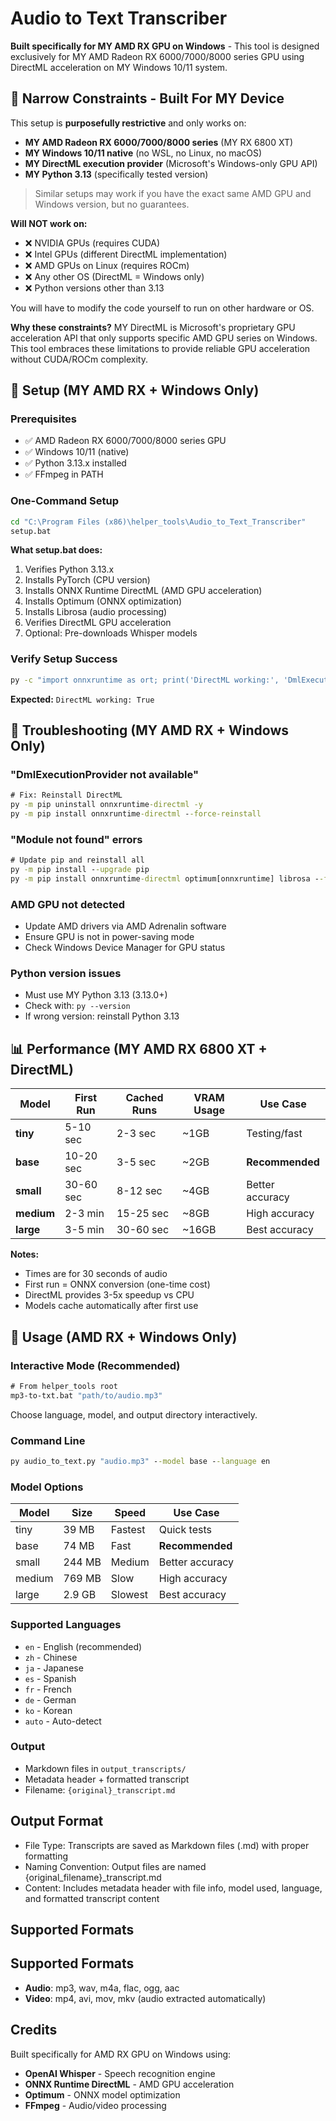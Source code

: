 # Audio to Text Transcriber

**Built specifically for MY AMD RX GPU on Windows** - This tool is designed exclusively for MY AMD Radeon RX 6000/7000/8000 series GPU using DirectML acceleration on MY Windows 10/11 system.

## 🎯 **Narrow Constraints - Built For MY Device**

This setup is **purposefully restrictive** and only works on:
- **MY AMD Radeon RX 6000/7000/8000 series** (MY RX 6800 XT)
- **MY Windows 10/11 native** (no WSL, no Linux, no macOS)
- **MY DirectML execution provider** (Microsoft's Windows-only GPU API)
- **MY Python 3.13** (specifically tested version)

> Similar setups may work if you have the exact same AMD GPU and Windows version, but no guarantees.
>
**Will NOT work on:**
- ❌ NVIDIA GPUs (requires CUDA)
- ❌ Intel GPUs (different DirectML implementation)
- ❌ AMD GPUs on Linux (requires ROCm)
- ❌ Any other OS (DirectML = Windows only)
- ❌ Python versions other than 3.13

You will have to modify the code yourself to run on other hardware or OS.

**Why these constraints?** MY DirectML is Microsoft's proprietary GPU acceleration API that only supports specific AMD GPU series on Windows. This tool embraces these limitations to provide reliable GPU acceleration without CUDA/ROCm complexity.

## 🚀 **Setup (MY AMD RX + Windows Only)**

### **Prerequisites**
- ✅ AMD Radeon RX 6000/7000/8000 series GPU
- ✅ Windows 10/11 (native)
- ✅ Python 3.13.x installed
- ✅ FFmpeg in PATH

### **One-Command Setup**
```cmd
cd "C:\Program Files (x86)\helper_tools\Audio_to_Text_Transcriber"
setup.bat
```

**What setup.bat does:**
1. Verifies Python 3.13.x
2. Installs PyTorch (CPU version)
3. Installs ONNX Runtime DirectML (AMD GPU acceleration)
4. Installs Optimum (ONNX optimization)
5. Installs Librosa (audio processing)
6. Verifies DirectML GPU acceleration
7. Optional: Pre-downloads Whisper models

### **Verify Setup Success**
```cmd
py -c "import onnxruntime as ort; print('DirectML working:', 'DmlExecutionProvider' in ort.get_available_providers())"
```
**Expected:** `DirectML working: True`

## 🔧 **Troubleshooting (MY AMD RX + Windows Only)**

### **"DmlExecutionProvider not available"**
```cmd
# Fix: Reinstall DirectML
py -m pip uninstall onnxruntime-directml -y
py -m pip install onnxruntime-directml --force-reinstall
```

### **"Module not found" errors**
```cmd
# Update pip and reinstall all
py -m pip install --upgrade pip
py -m pip install onnxruntime-directml optimum[onnxruntime] librosa --force-reinstall
```

### **AMD GPU not detected**
- Update AMD drivers via AMD Adrenalin software
- Ensure GPU is not in power-saving mode
- Check Windows Device Manager for GPU status

### **Python version issues**
- Must use MY Python 3.13 (3.13.0+)
- Check with: `py --version`
- If wrong version: reinstall Python 3.13

## 📊 **Performance (MY AMD RX 6800 XT + DirectML)**

| Model      | First Run | Cached Runs | VRAM Usage | Use Case        |
| ---------- | --------- | ----------- | ---------- | --------------- |
| **tiny**   | 5-10 sec  | 2-3 sec     | ~1GB       | Testing/fast    |
| **base**   | 10-20 sec | 3-5 sec     | ~2GB       | **Recommended** |
| **small**  | 30-60 sec | 8-12 sec    | ~4GB       | Better accuracy |
| **medium** | 2-3 min   | 15-25 sec   | ~8GB       | High accuracy   |
| **large**  | 3-5 min   | 30-60 sec   | ~16GB      | Best accuracy   |

**Notes:**
- Times are for 30 seconds of audio
- First run = ONNX conversion (one-time cost)
- DirectML provides 3-5x speedup vs CPU
- Models cache automatically after first use

## 🎯 **Usage (AMD RX + Windows Only)**

### **Interactive Mode (Recommended)**
```cmd
# From helper_tools root
mp3-to-txt.bat "path/to/audio.mp3"
```
Choose language, model, and output directory interactively.

### **Command Line**
```cmd
py audio_to_text.py "audio.mp3" --model base --language en
```

### **Model Options**
| Model  | Size   | Speed   | Use Case        |
| ------ | ------ | ------- | --------------- |
| tiny   | 39 MB  | Fastest | Quick tests     |
| base   | 74 MB  | Fast    | **Recommended** |
| small  | 244 MB | Medium  | Better accuracy |
| medium | 769 MB | Slow    | High accuracy   |
| large  | 2.9 GB | Slowest | Best accuracy   |

### **Supported Languages**
- `en` - English (recommended)
- `zh` - Chinese
- `ja` - Japanese
- `es` - Spanish
- `fr` - French
- `de` - German
- `ko` - Korean
- `auto` - Auto-detect

### **Output**
- Markdown files in `output_transcripts/`
- Metadata header + formatted transcript
- Filename: `{original}_transcript.md`

## Output Format

- File Type: Transcripts are saved as Markdown files (.md) with proper formatting
- Naming Convention: Output files are named {original_filename}_transcript.md
- Content: Includes metadata header with file info, model used, language, and formatted transcript content

## Supported Formats

## Supported Formats

- **Audio**: mp3, wav, m4a, flac, ogg, aac
- **Video**: mp4, avi, mov, mkv (audio extracted automatically)

## Credits

Built specifically for AMD RX GPU on Windows using:
- **OpenAI Whisper** - Speech recognition engine
- **ONNX Runtime DirectML** - AMD GPU acceleration
- **Optimum** - ONNX model optimization
- **FFmpeg** - Audio/video processing